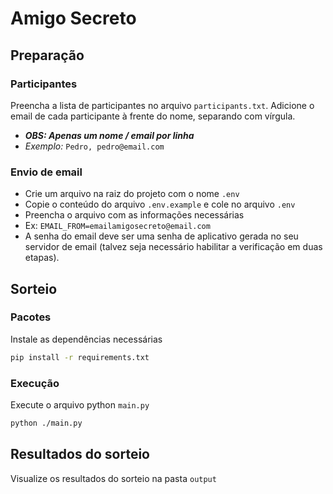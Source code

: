 # Amigo Secreto

## Preparação
### Participantes
Preencha a lista de participantes no arquivo `participants.txt`. Adicione o email de cada participante à frente do nome, separando com vírgula.

 - ***OBS: Apenas um nome / email por linha***
 - *Exemplo:* `Pedro, pedro@email.com`

### Envio de email
 - Crie um arquivo na raiz do projeto com o nome `.env`
 - Copie o conteúdo do arquivo `.env.example` e cole no arquivo `.env`
 - Preencha o arquivo com as informações necessárias
  - Ex: `EMAIL_FROM=emailamigosecreto@email.com`
 - A senha do email deve ser uma senha de aplicativo gerada no seu servidor de email (talvez seja necessário habilitar a verificação em duas etapas).

## Sorteio
### Pacotes
Instale as dependências necessárias
```bash
pip install -r requirements.txt
```

### Execução
Execute o arquivo python `main.py`

```bash
python ./main.py
```

## Resultados do sorteio
Visualize os resultados do sorteio na pasta `output`